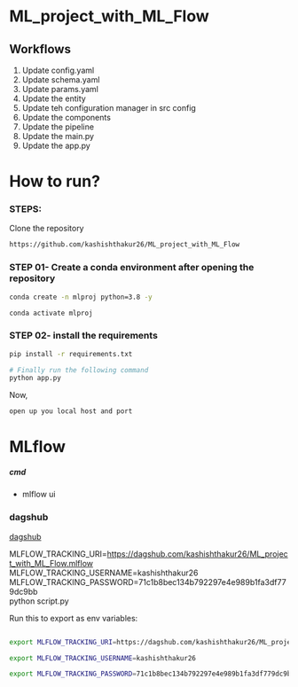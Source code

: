 # ML_project_with_ML_Flow

## Workflows

1. Update config.yaml
2. Update schema.yaml
3. Update params.yaml
4. Update the entity
5. Update teh configuration manager in src config
6. Update the components
7. Update the pipeline
8. Update the main.py
9. Update the app.py

# How to run?
### STEPS:

Clone the repository

```bash
https://github.com/kashishthakur26/ML_project_with_ML_Flow
```
### STEP 01- Create a conda environment after opening the repository

```bash
conda create -n mlproj python=3.8 -y
```

```bash
conda activate mlproj
```


### STEP 02- install the requirements
```bash
pip install -r requirements.txt
```


```bash
# Finally run the following command
python app.py
```

Now,
```bash
open up you local host and port
```

# MLflow

##### cmd
- mlflow ui

### dagshub
[dagshub](https://dagshub.com/)

MLFLOW_TRACKING_URI=https://dagshub.com/kashishthakur26/ML_project_with_ML_Flow.mlflow \
MLFLOW_TRACKING_USERNAME=kashishthakur26 \
MLFLOW_TRACKING_PASSWORD=71c1b8bec134b792297e4e989b1fa3df779dc9bb \
python script.py

Run this to export as env variables:

```bash

export MLFLOW_TRACKING_URI=https://dagshub.com/kashishthakur26/ML_project_with_ML_Flow.mlflow

export MLFLOW_TRACKING_USERNAME=kashishthakur26 

export MLFLOW_TRACKING_PASSWORD=71c1b8bec134b792297e4e989b1fa3df779dc9bb 

```
